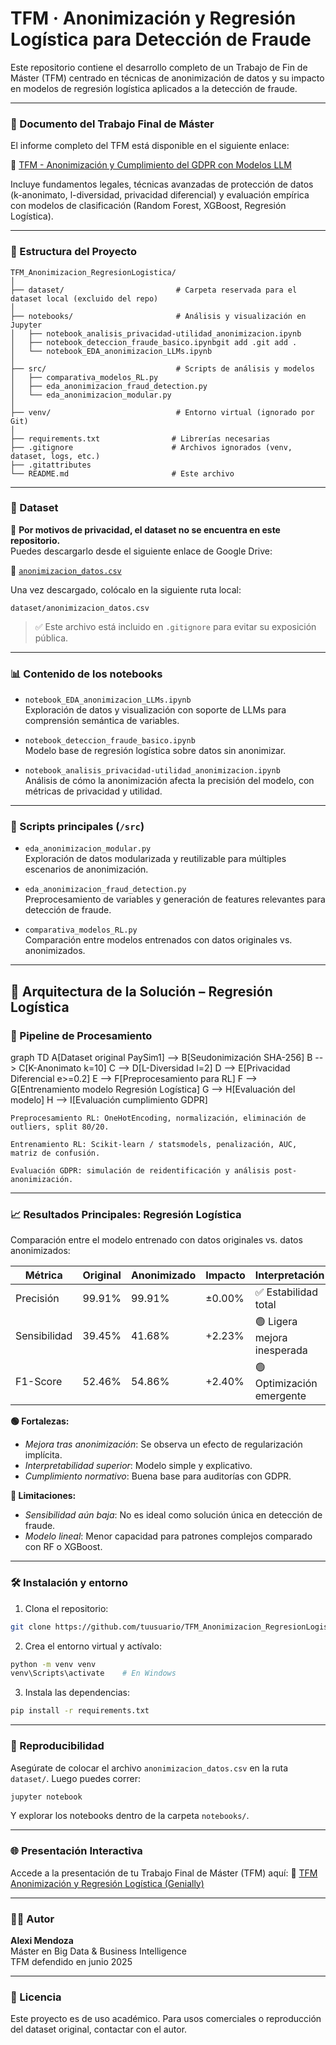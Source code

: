 
# TFM · Anonimización y Regresión Logística para Detección de Fraude

Este repositorio contiene el desarrollo completo de un Trabajo de Fin de Máster (TFM) centrado en técnicas de anonimización de datos y su impacto en modelos de regresión logística aplicados a la detección de fraude.

---


### 📄 Documento del Trabajo Final de Máster

El informe completo del TFM está disponible en el siguiente enlace:

📎 [TFM - Anonimización y Cumplimiento del GDPR con Modelos LLM](https://drive.google.com/drive/folders/1bU1SSvt7IW3EzleY2cjp6QdY42P9pYrP)

Incluye fundamentos legales, técnicas avanzadas de protección de datos (k-anonimato, l-diversidad, privacidad diferencial) y evaluación empírica con modelos de clasificación (Random Forest, XGBoost, Regresión Logística).


---

### 📂 Estructura del Proyecto

```
TFM_Anonimizacion_RegresionLogistica/
│
├── dataset/                         # Carpeta reservada para el dataset local (excluido del repo)
│
├── notebooks/                       # Análisis y visualización en Jupyter
│   ├── notebook_analisis_privacidad-utilidad_anonimizacion.ipynb
│   ├── notebook_deteccion_fraude_basico.ipynbgit add .git add .
│   └── notebook_EDA_anonimizacion_LLMs.ipynb
│
├── src/                             # Scripts de análisis y modelos
│   ├── comparativa_modelos_RL.py
│   ├── eda_anonimizacion_fraud_detection.py
│   └── eda_anonimizacion_modular.py
│
├── venv/                            # Entorno virtual (ignorado por Git)
│
├── requirements.txt                # Librerías necesarias
├── .gitignore                      # Archivos ignorados (venv, dataset, logs, etc.)
├── .gitattributes
└── README.md                       # Este archivo
```

---

### 📁 Dataset

🔐 **Por motivos de privacidad, el dataset no se encuentra en este repositorio.**  
Puedes descargarlo desde el siguiente enlace de Google Drive:

📎 [`anonimizacion_datos.csv`](https://drive.google.com/drive/u/0/folders/15hNc2cTtTDilX9EkOmLgEerf5v53ZScB)

Una vez descargado, colócalo en la siguiente ruta local:

```
dataset/anonimizacion_datos.csv
```

> ✅ Este archivo está incluido en `.gitignore` para evitar su exposición pública.

---

### 📊 Contenido de los notebooks

- `notebook_EDA_anonimizacion_LLMs.ipynb`  
  Exploración de datos y visualización con soporte de LLMs para comprensión semántica de variables.

- `notebook_deteccion_fraude_basico.ipynb`  
  Modelo base de regresión logística sobre datos sin anonimizar.

- `notebook_analisis_privacidad-utilidad_anonimizacion.ipynb`  
  Análisis de cómo la anonimización afecta la precisión del modelo, con métricas de privacidad y utilidad.

---

### 🧠 Scripts principales (`/src`)

- `eda_anonimizacion_modular.py`  
  Exploración de datos modularizada y reutilizable para múltiples escenarios de anonimización.

- `eda_anonimizacion_fraud_detection.py`  
  Preprocesamiento de variables y generación de features relevantes para detección de fraude.

- `comparativa_modelos_RL.py`  
  Comparación entre modelos entrenados con datos originales vs. anonimizados.
---

## 🧠 Arquitectura de la Solución – Regresión Logística

### 🔁 Pipeline de Procesamiento


graph TD
    A[Dataset original PaySim1] --> B[Seudonimización SHA-256]
    B --> C[K-Anonimato k=10]
    C --> D[L-Diversidad l=2]
    D --> E[Privacidad Diferencial e>=0.2]
    E --> F[Preprocesamiento para RL]
    F --> G[Entrenamiento modelo Regresión Logística]
    G --> H[Evaluación del modelo]
    H --> I[Evaluación cumplimiento GDPR]

    Preprocesamiento RL: OneHotEncoding, normalización, eliminación de outliers, split 80/20.

    Entrenamiento RL: Scikit-learn / statsmodels, penalización, AUC, matriz de confusión.

    Evaluación GDPR: simulación de reidentificación y análisis post-anonimización.

---
### 📈 Resultados Principales: Regresión Logística

Comparación entre el modelo entrenado con datos originales vs. datos anonimizados:

| Métrica      | Original | Anonimizado | Impacto  | Interpretación            |
|-------------|----------|-------------|----------|---------------------------|
| Precisión   | 99.91%   | 99.91%      | ±0.00%   | ✅ Estabilidad total       |
| Sensibilidad| 39.45%   | 41.68%      | +2.23%   | 🟢 Ligera mejora inesperada |
| F1-Score    | 52.46%   | 54.86%      | +2.40%   | 🟢 Optimización emergente |

**🟢 Fortalezas:**

- *Mejora tras anonimización*: Se observa un efecto de regularización implícita.
- *Interpretabilidad superior*: Modelo simple y explicativo.
- *Cumplimiento normativo*: Buena base para auditorías con GDPR.

**🔴 Limitaciones:**

- *Sensibilidad aún baja*: No es ideal como solución única en detección de fraude.
- *Modelo lineal*: Menor capacidad para patrones complejos comparado con RF o XGBoost.


---
### 🛠️ Instalación y entorno

1. Clona el repositorio:

```bash
git clone https://github.com/tuusuario/TFM_Anonimizacion_RegresionLogistica.git
```

2. Crea el entorno virtual y actívalo:

```bash
python -m venv venv
venv\Scripts\activate    # En Windows
```

3. Instala las dependencias:

```bash
pip install -r requirements.txt
```

---

### 🧪 Reproducibilidad

Asegúrate de colocar el archivo `anonimizacion_datos.csv` en la ruta `dataset/`. Luego puedes correr:

```bash
jupyter notebook
```

Y explorar los notebooks dentro de la carpeta `notebooks/`.

---
### 🌐 Presentación Interactiva

Accede a la presentación de tu Trabajo Final de Máster (TFM) aquí:
🔗 [TFM Anonimización y Regresión Logística (Genially)](https://view.genially.com/68598996c8dfe8efb400f768/interactive-content-tfmanonimizacion)

---

### 👨‍🔬 Autor

**Alexi Mendoza**  
Máster en Big Data & Business Intelligence  
TFM defendido en junio 2025

---

### 📜 Licencia

Este proyecto es de uso académico. Para usos comerciales o reproducción del dataset original, contactar con el autor.